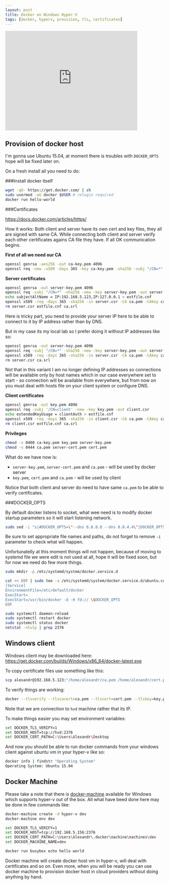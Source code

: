 ```yaml
---
layout: post
title: Docker on Windows Hyper-V
tags: [docker, hyperv, provision, tls, certificates]
---
```


<iframe width="420" height="315" src="https://www.youtube.com/embed/eQ40Tx0F8Yc" frameborder="0" allowfullscreen></iframe>

Provision of docker host
------------------------

I'm gonna use Ubuntu 15.04, at moment there is troubles with `DOCKER_OPTS` hope will be fixed later on.

On a fresh install all you need to do:

###Install docker itself

```sh
wget -qO- https://get.docker.com/ | sh
sudo usermod -aG docker $USER # relogin required
docker run hello-world
```

###Certificates

https://docs.docker.com/articles/https/

How it works: Both client and server have its own cert and key files, they all are signed with same CA. While connecting both client and server verify each other certificates agains CA file they have. If all OK communication begins.

**First of all we need our CA**

```sh
openssl genrsa -aes256 -out ca-key.pem 4096
openssl req -new -x509 -days 365 -key ca-key.pem -sha256 -subj "/CN=*" -out ca.pem
```

**Server certificates**

```sh
openssl genrsa -out server-key.pem 4096
openssl req -subj "/CN=*" -sha256 -new -key server-key.pem -out server.csr
echo subjectAltName = IP:192.168.5.123,IP:127.0.0.1 > extfile.cnf
openssl x509 -req -days 365 -sha256 -in server.csr -CA ca.pem -CAkey ca-key.pem -CAcreateserial -out server-cert.pem -extfile extfile.cnf
rm server.csr extfile.cnf ca.srl
```

Here is tricky part, you need to provide your server IP here to be able to connect to it by IP address rather than by DNS.

But in my case its my local lab so I prefer doing it without IP addresses like so:

```sh
openssl genrsa -out server-key.pem 4096
openssl req -subj "/CN=*" -sha256 -new -key server-key.pem -out server.csr
openssl x509 -req -days 365 -sha256 -in server.csr -CA ca.pem -CAkey ca-key.pem -CAcreateserial -out server-cert.pem
rm server.csr ca.srl
```

Not that in this variant I am no longer defining IP addresses so connections will be available only by host names which in our case everywhere set to start - so connection will be available from everywhere, but from now on you must deal with hosts file on your client system or configure DNS.

**Client certificates**

```sh
openssl genrsa -out key.pem 4096
openssl req -subj '/CN=client' -new -key key.pem -out client.csr
echo extendedKeyUsage = clientAuth > extfile.cnf
openssl x509 -req -days 365 -sha256 -in client.csr -CA ca.pem -CAkey ca-key.pem -CAcreateserial -out cert.pem -extfile extfile.cnf
rm client.csr extfile.cnf ca.srl
```

**Privileges**

```sh
chmod -v 0400 ca-key.pem key.pem server-key.pem
chmod -v 0444 ca.pem server-cert.pem cert.pem
```

What do we have now is:

* `server-key.pem`, `server-cert.pem` and `ca.pem` - will be used by docker server
* `key.pem`, `cert.pem` and `ca.pem` - will be used by client

Notice that both client and server do need to have same `ca.pem` to be able to verify certificates.

###DOCKER_OPTS

By default docker listens to socket, what wee need is to modify docker startup parameters so it will start listening network.

```sh
sudo sed -i "s|#DOCKER_OPTS=\"--dns 8.8.8.8 --dns 8.8.4.4\"|DOCKER_OPTS=\"--tlsverify --tlscacert=$PWD/ca.pem --tlscert=$PWD/server-cert.pem --tlskey=$PWD/server-key.pem -H=0.0.0.0:2376\"|" /etc/default/docker
```

Be sure to set appropriate file names and paths, do not forget to remove `-i` parameter to check what will happen.

Unfortunatelly at this moment things will not happen, because of moving to systemd file we were edit is not used at all, hope it will be fixed soon, but for now we need do few more things.

```sh
sudo mkdir -p /etc/systemd/system/docker.service.d

cat << EOF | sudo tee -a /etc/systemd/system/docker.service.d/ubuntu.conf
[Service]
EnvironmentFile=/etc/default/docker
ExecStart=
ExecStart=/usr/bin/docker -d -H fd:// \$DOCKER_OPTS
EOF

sudo systemctl daemon-reload
sudo systemctl restart docker
sudo systemctl status docker
netstat -ntulp | grep 2376
```

Windows client
--------------

Windows client may be downloaded here: https://get.docker.com/builds/Windows/x86_64/docker-latest.exe

To copy certificate files use something like this:

```sh
scp alexandr@192.168.5.123:"/home/alexandr/ca.pem /home/alexandr/cert.pem /home/alexandr/key.pem" .
```

To verify things are working:

```sh
docker --tlsverify --tlscacert=ca.pem --tlscert=cert.pem --tlskey=key.pem -H=hvd:2376 version
```

Note that we are connection to `hvd` machine rather that its IP.

To make things easier you may set environment variables:

```sh
set DOCKER_TLS_VERIFY=1
set DOCKER_HOST=tcp://hvd:2376
set DOCKER_CERT_PATH=C:\Users\Alexandr\Desktop
```

And now you should be able to run docker commands from your windows client against ubuntu vm in your hyper-v like so:

```sh
docker info | findstr "Operating System"
Operating System: Ubuntu 15.04
```

Docker Machine
--------------

Please take a note that there is [docker-machine](https://github.com/docker/machine/releases) available for Windows which supports hyper-v out of the box. All what have beed done here may be done in few commands like:

```sh
docker-machine create -d hyper-v dev
docker-machine env dev

set DOCKER_TLS_VERIFY=1
set DOCKER_HOST=tcp://192.168.5.156:2376
set DOCKER_CERT_PATH=C:\Users\Alexandr\.docker\machine\machines\dev
set DOCKER_MACHINE_NAME=dev

docker run busybox echo hello world
```

Docker machine will create docker host vm in hyper-v, will deal with certificates and so on. Even more, when you will be ready you can use docker machine to provision docker host in cloud providers without doing anything by hand.
